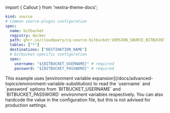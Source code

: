 import { Callout } from 'nextra-theme-docs';

```yaml copy
kind: source
# Common source-plugin configuration
spec:
  name: bitbucket
  registry: docker
  path: ghcr.io/cloudquery/cq-source-bitbucket:VERSION_SOURCE_BITBUCKET
  tables: ["*"]
  destinations: ["DESTINATION_NAME"]
  # bitbucket-specific configuration
  spec:
    username: "${BITBUCKET_USERNAME}" # required
    password: "${BITBUCKET_PASSWORD}" # required
```

<Callout type="info">
This example uses [environment variable expansion](/docs/advanced-topics/environment-variable-substitution) to read the `username` and `password` options from `BITBUCKET_USERNAME` and `BITBUCKET_PASSWORD` environment variables respectively. You can also hardcode the value in the configuration file, but this is not advised for production settings.
</Callout>
